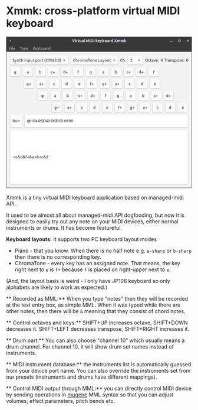 # Xmmk: cross-platform virtual MIDI keyboard

![screenshot](screenshot.png)

Xmmk is a tiny virtual MIDI keyboard application based on managed-midi API.

It used to be almost all about managed-midi API dogfooding, but now it is designed to easily try out any note on your MIDI devices, either normal instruments or drums. It has become featureful.

**Keyboard layouts:** It supports two PC keyboard layout modes

- Piano - that you know. When there is no half note e.g. `e-sharp` or `b-sharp` then there is no corresponding key.
- ChromaTone - every key has an assigned note. That means, the key right next to `e` is `f+` because `f` is placed on right-upper next to `e`.

 (And, the layout basis is weird - I only have JP106 keyboard so only alphabets are likely to work as expected.)

** Recorded as MML:** When you type "notes" then they will be recorded at the text entry box, as simple MML. When it was typed while there are other notes, then there will be `&` meaning that they consist of chord notes.

** Control octaves and keys:** SHIFT+UP increases octave, SHIFT+DOWN decreases it. SHIFT+LEFT decreases transpose, SHIFT+RIGHT increases it.

** Drum part:** You can also choose "channel 10" which usually means a drum channel. For channel 10, it will show drum set names instead of instruments.

** MIDI instrument database:** the instruments list is automatically guessed from your device port name. You can also override the instruments set from our presets (instruments and drums have different mappings).

** Control MIDI output through MML:** you can directly control MIDI device by sending operations in [mugene](https://github.com/atsushieno/mugene/) MML syntax so that you can adjust volumes, effect parameters, pitch bends etc.
